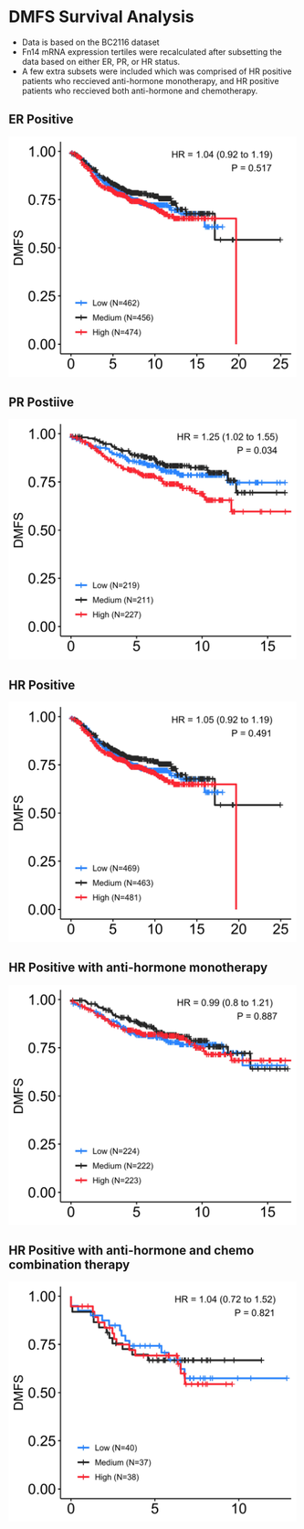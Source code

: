 # DMFS Survival Analysis 
- Data is based on the BC2116 dataset
- Fn14 mRNA expression tertiles were recalculated after subsetting the data based on either ER, PR, or HR status. 
- A few extra subsets were included which was comprised of HR positive patients who reccieved anti-hormone monotherapy, and HR positive patients who reccieved both anti-hormone and chemotherapy.

## ER Positive
![](../BC2116/KMplots/DMFS/Fn14_tert_kmplot_by_ER_Pos.jpeg?raw=true)

## PR Postiive
![](../BC2116/KMplots/DMFS/Fn14_tert_kmplot_by_PR_Pos.jpeg?raw=true)

## HR Positive
![](../BC2116/KMplots/DMFS/Fn14_tert_kmplot_by_HR_Pos.jpeg?raw=true)

## HR Positive with anti-hormone monotherapy
![](../BC2116/KMplots/DMFS/Fn14_tert_kmplot_by_HR_Pos_Endo_Mono_T.jpeg?raw=true)

## HR Positive with anti-hormone and chemo combination therapy
![](../BC2116/KMplots/DMFS/Fn14_tert_kmplot_by_HR_Pos_Chemo_Endo.jpeg?raw=true)
